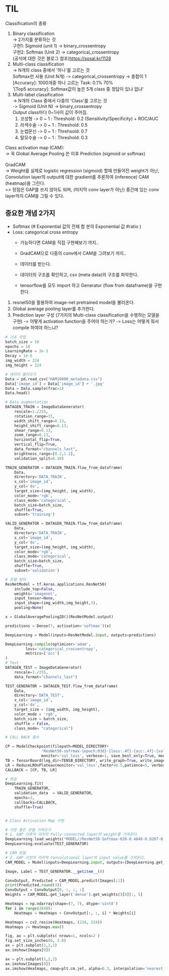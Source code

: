 # TIL

Classification의 종류
1. Binary classification<br>
 -> 2가지를 분류하는 것<br>
구현1: Sigmoid (unit 1) -> binary_crossentropy<br>
구현2: Softmax (Unit 2) -> categorical_crossentropy<br>
(공식에 대한 것은 블로그 참조)https://sosal.kr/1128 <br>
2. Multi-class classification<br>
-> N개의 class 중에서 '하나'를 고르는 것<br>
Softmax만 사용 (Unit N개) -> categorical_crossentropy -> 총합이 1<br>
[Accuracy]: 1000개중 하나 고르는 Task: 0.1% 70%<br>
'[Top5 accuracy]: Softmax값이 높은 5개 class 중 정답이 있냐 없냐'<br>
3. Multi-label classification<br>
-> N개의 Class 중에서 다중의 'Class'를 고르는 것<br>
-> Sigmoid (Unit N) -> binary_crossentropy<br>
Output class마다 0~1사이 값이 주어짐.<br>
   1) 코성형    -> 0 ~ 1 : Threshold: 0.2 (Sensitivity/Specificity) + ROC/AUC
   2) 라섹수술 -> 0 ~ 1 : Threshold: 0.5
   3) 눈썹문신 -> 0 ~ 1 : Threhsold: 0.7
   4) 탈모수술 -> 0 ~ 1 : Threshold: 0.3

Class activation map (CAM):<br>
-> 꼭 Global Average Pooling 쓴 이후 Prediction (sigmoid or softmax)<br>
<br>
GradCAM<br>
-> Weight를 실제로 logistic regression (sigmoid) 할때 만들어진 weight가 아닌,
Convolution layer의 output에 대한 gradient를 추론하여 (inference) CAM (heatmap)을 그린다.<br>
=> 장점은 GAP를 쓰지 않아도 되며, (마지막 conv layer가 아닌) 중간에 있는 conv layer까지 CAM을 그릴 수 있다.

## 중요한 개념 2가지
* Softmax (# Exponential 값의 전체 합 분의 Exponential 값 #ratio )
* Loss: categorical cross entropy
    - 가능하다면 CAM을 직접 구현해보기 까지..
    - GradCAM으로 다중의 conv에서 CAM을 그려보기 까지..

    - 데이터를 받는다.
    - 데이터의 구조를 확인하고, csv (meta data)의 구조를 파악한다.
    - tensorflow를 모두 import 하고 Generator (flow from dataframe)을 구현한다.


1. resnet50을 활용하여 image-net pretrained model을 불러온다.
2. Global average pooling layer를 추가한다.
3. Prediction layer 구성 (7가지의 Multi-class classification을 수행하는 모델을 구현)
-> 어떻게 activation function을 주어야 하는가?
-> Loss는 어떻게 줘서 compile 하여야 하느냐?

```python
# 기초 작업
batch_size = 10
epochs = 10
LearningRate = 3e-3
Decay = 1e-6
img_width = 224
img_height = 224

# 데이터 불러오기
Data = pd.read_csv("HAM10000_metadata.csv")
Data['image_id'] = Data['image_id'] + '.jpg'
Data = Data.sample(frac=1)
Data.head()

# Data augmentation
DATAGEN_TRAIN = ImageDataGenerator(
    rescale=1./255,
    rotation_range=15,
    width_shift_range=0.13,
    height_shift_range=0.13,
    shear_range=0.13,
    zoom_range=0.13, 
    horizontal_flip=True,
    vertical_flip=True,
    data_format="channels_last",
    brightness_range=[0.2,1.2],
    validation_split=0.10)

TRAIN_GENERATOR = DATAGEN_TRAIN.flow_from_dataframe(
    Data,
    directory='DATA_TRAIN',
    x_col='image_id',
    y_col='dx', 
    target_size=(img_height, img_width), 
    color_mode='rgb',
    class_mode='categorical', 
    batch_size=batch_size,
    shuffle=True,
    subset='training')

VALID_GENERATOR = DATAGEN_TRAIN.flow_from_dataframe(
    Data,
    directory='DATA_TRAIN',
    x_col='image_id',
    y_col='dx', 
    target_size=(img_height, img_width), 
    color_mode='rgb',
    class_mode='categorical', 
    batch_size=batch_size,
    shuffle=True,
    subset='validation')

# 모델 정의
ResNetModel = tf.keras.applications.ResNet50(
    include_top=False,
    weights='imagenet',
    input_tensor=None,
    input_shape=(img_width,img_height,3),
    pooling=None)

x = GlobalAveragePooling2D()(ResNetModel.output)

predictions = Dense(7, activation='softmax')(x)

DeepLearning = Model(inputs=ResNetModel.input, outputs=predictions)

DeepLearning.compile(optimizer='adam',
         loss='categorical_crossentropy',
         metrics=['acc']
)
# Test 
DATAGEN_TEST = ImageDataGenerator(
    rescale=1./255,
    data_format="channels_last")

TEST_GENERATOR = DATAGEN_TEST.flow_from_dataframe(
    Data,
    directory='DATA_TEST',
    x_col='image_id',
    y_col='dx', 
    target_size = (img_width, img_height),
    color_mode = 'rgb',
    batch_size = batch_size,
    shuffle = False,
    class_mode= "categorical")

# CALL BACK 함수

CP = ModelCheckpoint(filepath=MODEL_DIRECTORY+
                'ResNet50-sofrmax-{epoch:03d}-{loss:.4f}-{acc:.4f}-{val_loss:.4f}-{val_acc:.4f}.hdf5',
                monitor='val_loss', verbose=1, save_best_only=True, mode='min')
TB = TensorBoard(log_dir=TENSB_DIRECTORY, write_graph=True, write_images=True,profile_batch = 100000000)
LR = ReduceLROnPlateau(monitor='val_loss',factor=0.5,patience=5, verbose=1, min_lr=1e-8)
CALLBACK = [CP, TB, LR]

# 학습
DeepLearning.fit(
    TRAIN_GENERATOR,
    validation_data  = VALID_GENERATOR,
    epochs=3,
    callbacks=CALLBACK,
    shuffle=True)


# Class Activation Map 구현

# 가장 좋은 모델 가져오기
# 1. GAP 이후의 마지막 Fully-connected layer의 weight를 가져온다.
DeepLearning.load_weights("MODEL//ResNet50-Softmax-028-0.4848-0.8207-0.8499-0.7000.hdf5")
DeepLearning.evaluate(TEST_GENERATOR)

# CAM 모델
# 2. GAP 이전의 마지막 Convolutional layer의 input value를 가져온다.
CAM_MODEL = Model(inputs=DeepLearning.input, outputs=[DeepLearning.get_layer('conv5_block3_out').output, DeepLearning.output])

Image, Label = TEST_GENERATOR.__getitem__(0)

ConvOutput, Predicted = CAM_MODEL.predict(Images[:1])
print(Predicted.round(3))
ConvOutput = ConvOutput[0, :, :, :]
Weights = CAM_MODEL.get_layer('dense').get_weights()[0][:, 5]

Heatmaps = np.ndarray(shape=(7, 7), dtype='uint8')
for i in range(2048):
    Heatmaps = Heatmaps + ConvOutput[:, :, i] * Weights[i]

Heatmaps = cv2.resize(Heatmaps, (224, 224))
Heatmaps /= Heatmaps.max()

fig, ax = plt.subplots( nrows=1, ncols=2 ) 
fig.set_size_inches(6, 3.0)
ax = plt.subplot(1,2,1)
ax.imshow(Images[0])

ax = plt.subplot(1,2,2)
ax.imshow(Images[0])
ax.imshow(Heatmaps, cmap=plt.cm.jet, alpha=0.3, interpolation='nearest')
```